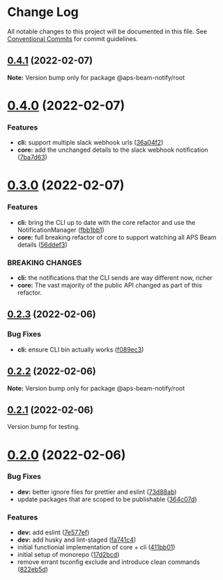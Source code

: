 # Change Log

All notable changes to this project will be documented in this file.
See [Conventional Commits](https://conventionalcommits.org) for commit guidelines.

## [0.4.1](https://github.com/bericp1/aps-beam-notify/compare/v0.4.0...v0.4.1) (2022-02-07)

**Note:** Version bump only for package @aps-beam-notify/root

# [0.4.0](https://github.com/bericp1/aps-beam-notify/compare/v0.3.0...v0.4.0) (2022-02-07)

### Features

- **cli:** support multiple slack webhook urls ([36a04f2](https://github.com/bericp1/aps-beam-notify/commit/36a04f2cb6a04ba761ba3c637274cc012f6d2f5d))
- **core:** add the unchanged details to the slack webhook notification ([7ba7d63](https://github.com/bericp1/aps-beam-notify/commit/7ba7d63e3ff62a09a588e3476ae57481a0640769))

# [0.3.0](https://github.com/bericp1/aps-beam-notify/compare/v0.2.3...v0.3.0) (2022-02-07)

### Features

- **cli:** bring the CLI up to date with the core refactor and use the NotificationManager ([fbb1bb1](https://github.com/bericp1/aps-beam-notify/commit/fbb1bb14d462600b47124b8c154a4bbdb5792208))
- **core:** full breaking refactor of core to support watching all APS Beam details ([56ddef3](https://github.com/bericp1/aps-beam-notify/commit/56ddef3bf6159bf26650e77258fa91f6762e9d50))

### BREAKING CHANGES

- **cli:** the notifications that the CLI sends are way different now, richer
- **core:** The vast majority of the public API changed as part of this refactor.

## [0.2.3](https://github.com/bericp1/aps-beam-notify/compare/v0.2.2...v0.2.3) (2022-02-06)

### Bug Fixes

- **cli:** ensure CLI bin actually works ([f089ec3](https://github.com/bericp1/aps-beam-notify/commit/f089ec34021b14a166f02ba57cd81ef0fdde8f1b))

## [0.2.2](https://github.com/bericp1/aps-beam-notify/compare/v0.2.1...v0.2.2) (2022-02-06)

**Note:** Version bump only for package @aps-beam-notify/root

## [0.2.1](https://github.com/bericp1/aps-beam-notify/compare/v0.2.0...v0.2.1) (2022-02-06)

Version bump for testing.

# [0.2.0](https://github.com/bericp1/aps-beam-notify/compare/17d2bcd0b2c3d02dafdc43c8b11c2cc2ee132244...v0.2.0) (2022-02-06)

### Bug Fixes

- **dev:** better ignore files for prettier and eslint ([73d88ab](https://github.com/bericp1/aps-beam-notify/commit/73d88abdf03c8115b9470721995d72febdfdbcc3))
- update packages that are scoped to be publishable ([364c07d](https://github.com/bericp1/aps-beam-notify/commit/364c07df2a83493be61f13321e3b579abbca82de))

### Features

- **dev:** add eslint ([7e577ef](https://github.com/bericp1/aps-beam-notify/commit/7e577eff69935c0f96d8a334d313aaa1dd28798f))
- **dev:** add husky and lint-staged ([fa741c4](https://github.com/bericp1/aps-beam-notify/commit/fa741c41cde5a9466b32d072927c0662f9f5c517))
- initial functionial implementation of core + cli ([411bb01](https://github.com/bericp1/aps-beam-notify/commit/411bb0157a581f9069619a0b507a942a5b283052))
- initial setup of monorepo ([17d2bcd](https://github.com/bericp1/aps-beam-notify/commit/17d2bcd0b2c3d02dafdc43c8b11c2cc2ee132244))
- remove errant tsconfig exclude and introduce clean commands ([822eb5d](https://github.com/bericp1/aps-beam-notify/commit/822eb5db523acb12291572d16c1ef4be4d961123))
